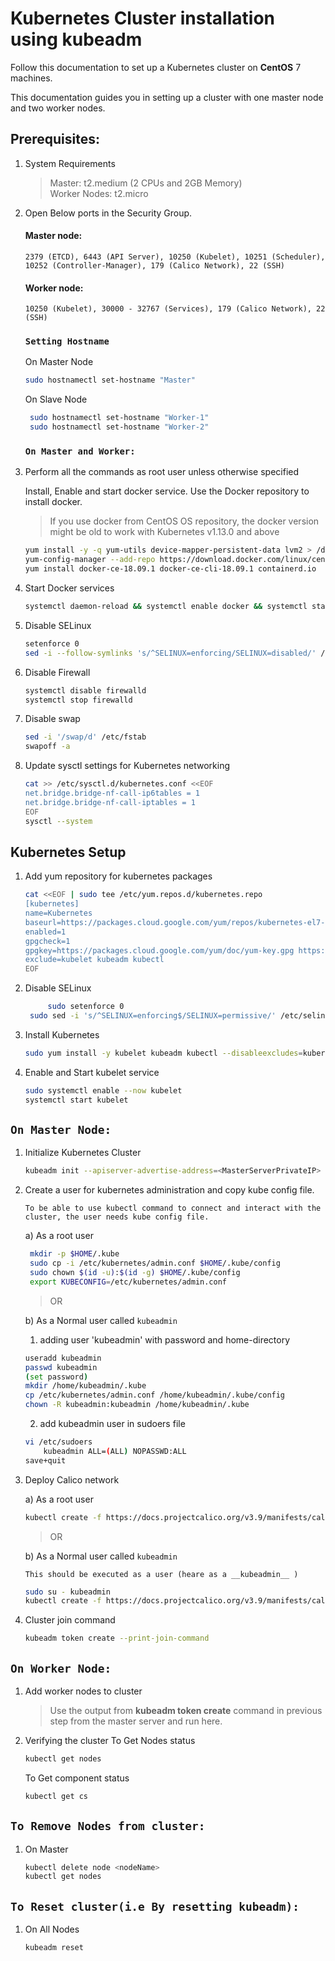 # Kubernetes Cluster installation using kubeadm
Follow this documentation to set up a Kubernetes cluster on __CentOS__ 7 machines.

This documentation guides you in setting up a cluster with one master node and two worker nodes.

## Prerequisites: 
1. System Requirements 
    >Master: t2.medium (2 CPUs and 2GB Memory)   
    >Worker Nodes: t2.micro 
        
1. Open Below ports in the Security Group. 
   #### Master node: 
    `2379 (ETCD),
     6443 (API Server),
     10250 (Kubelet),
     10251 (Scheduler),
     10252 (Controller-Manager),
     179 (Calico Network),
     22 (SSH)
    `

   #### Worker node:
    `10250 (Kubelet),
     30000 - 32767 (Services),
     179 (Calico Network),
     22 (SSH)
    `  
   ### `Setting Hostname`
   On Master Node
    ```sh
    sudo hostnamectl set-hostname "Master"
   ```
   On Slave Node
   ```sh
    sudo hostnamectl set-hostname "Worker-1"
    sudo hostnamectl set-hostname "Worker-2"
   ```
   
   
   ### `On Master and Worker:`
1. Perform all the commands as root user unless otherwise specified
 
   Install, Enable and start docker service.
   Use the Docker repository to install docker.
   > If you use docker from CentOS OS repository, the docker version might be old to work with Kubernetes v1.13.0 and above

   ```sh
   yum install -y -q yum-utils device-mapper-persistent-data lvm2 > /dev/null 2>&1
   yum-config-manager --add-repo https://download.docker.com/linux/centos/docker-ce.repo > /dev/null 2>&1
   yum install docker-ce-18.09.1 docker-ce-cli-18.09.1 containerd.io
   ```
1. Start Docker services 
   ```sh
   systemctl daemon-reload && systemctl enable docker && systemctl start docker && systemctl status docker
   ```
1. Disable SELinux
   ```sh
   setenforce 0
   sed -i --follow-symlinks 's/^SELINUX=enforcing/SELINUX=disabled/' /etc/sysconfig/selinux
   ```
1. Disable Firewall
   ```sh
   systemctl disable firewalld
   systemctl stop firewalld
   ```
1. Disable swap
     ```sh
     sed -i '/swap/d' /etc/fstab
     swapoff -a
    ```
1. Update sysctl settings for Kubernetes networking
   ```sh
   cat >> /etc/sysctl.d/kubernetes.conf <<EOF
   net.bridge.bridge-nf-call-ip6tables = 1
   net.bridge.bridge-nf-call-iptables = 1
   EOF
   sysctl --system
   ```
## Kubernetes Setup
1. Add yum repository for kubernetes packages 
    ```sh
  	cat <<EOF | sudo tee /etc/yum.repos.d/kubernetes.repo
	[kubernetes]
	name=Kubernetes
	baseurl=https://packages.cloud.google.com/yum/repos/kubernetes-el7-\$basearch
	enabled=1
	gpgcheck=1
	gpgkey=https://packages.cloud.google.com/yum/doc/yum-key.gpg https://packages.cloud.google.com/yum/doc/rpm-package-key.gpg
	exclude=kubelet kubeadm kubectl
	EOF
    ```
2. Disable SELinux
    ```sh
    	 sudo setenforce 0
	 sudo sed -i 's/^SELINUX=enforcing$/SELINUX=permissive/' /etc/selinux/config
    ```

3. Install Kubernetes
    ```sh
    sudo yum install -y kubelet kubeadm kubectl --disableexcludes=kubernetes
    ```
1. Enable and Start kubelet service
    ```sh
    sudo systemctl enable --now kubelet
    systemctl start kubelet
    ```
## `On Master Node:`
1. Initialize Kubernetes Cluster
    ```sh
    kubeadm init --apiserver-advertise-address=<MasterServerPrivateIP> --pod-network-cidr=192.168.0.0/16
    ```
1. Create a user for kubernetes administration  and copy kube config file.   

    ``To be able to use kubectl command to connect and interact with the cluster, the user needs kube config file.``  

    a) As a root user

    ```sh
     mkdir -p $HOME/.kube
     sudo cp -i /etc/kubernetes/admin.conf $HOME/.kube/config
     sudo chown $(id -u):$(id -g) $HOME/.kube/config
     export KUBECONFIG=/etc/kubernetes/admin.conf
    ```
    > OR
        
    b) As a Normal user called `kubeadmin`

    1) adding user 'kubeadmin' with password and home-directory

    ```sh
    useradd kubeadmin 
    passwd kubeadmin
    (set password)
    mkdir /home/kubeadmin/.kube
    cp /etc/kubernetes/admin.conf /home/kubeadmin/.kube/config
    chown -R kubeadmin:kubeadmin /home/kubeadmin/.kube
    ```
    2) add kubeadmin user in sudoers file

    ```sh
    vi /etc/sudoers
		kubeadmin ALL=(ALL) NOPASSWD:ALL
	save+quit
    ```


1. Deploy Calico network 

    a) As a root user
    ```sh
    kubectl create -f https://docs.projectcalico.org/v3.9/manifests/calico.yaml
    ```
    > OR

    b) As a Normal user called `kubeadmin` 

    ``This should be executed as a user (heare as a __kubeadmin__ )`` 
    
    ```sh
    sudo su - kubeadmin 
    kubectl create -f https://docs.projectcalico.org/v3.9/manifests/calico.yaml
    ```

1. Cluster join command
    ```sh
    kubeadm token create --print-join-command
    ```
## `On Worker Node:`
1. Add worker nodes to cluster 
    > Use the output from __kubeadm token create__ command in previous step from the master server and run here.

1. Verifying the cluster
    To Get Nodes status
    ```sh
    kubectl get nodes
    ```
    To Get component status
    ```sh
    kubectl get cs
    ```
## `To Remove Nodes from cluster:`
1.  On Master

    ```sh
    kubectl delete node <nodeName>
    kubectl get nodes
    ```
## `To Reset cluster(i.e By resetting kubeadm):`
1.  On All Nodes

    ```sh
    kubeadm reset
    ```

